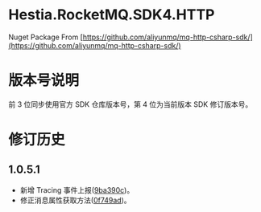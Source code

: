 # Hestia.RocketMQ.SDK4.HTTP
 
 Nuget Package From [https://github.com/aliyunmq/mq-http-csharp-sdk/](https://github.com/aliyunmq/mq-http-csharp-sdk/)

 # 版本号说明

 前 3 位同步使用官方 SDK 仓库版本号，第 4 位为当前版本 SDK 修订版本号。

 # 修订历史

 ## 1.0.5.1
 * 新增 Tracing 事件上报([9ba390c](https://github.com/sduo/Hestia.RocketMQ.SDK4.HTTP/commit/9ba390cca23000f099108fdfee58f6e654ec9c37))。
 * 修正消息属性获取方法([0f749ad](https://github.com/sduo/Hestia.RocketMQ.SDK4.HTTP/commit/0f749ad1a376a5b572bf862dbbb0a5f693485733))。